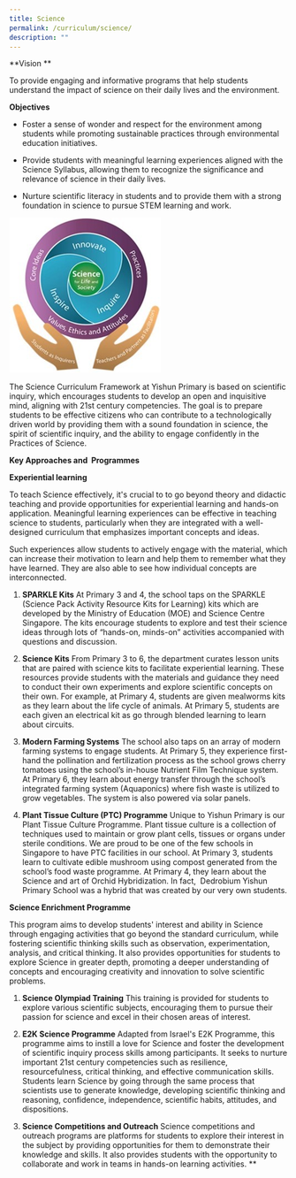 ```yaml
---
title: Science
permalink: /curriculum/science/
description: ""
---
```

**Vision **

To provide engaging and informative programs that help students understand the impact of science on their daily lives and the environment.

**Objectives**

*   Foster a sense of wonder and respect for the environment among students while promoting sustainable practices through environmental education initiatives.
    
*   Provide students with meaningful learning experiences aligned with the Science Syllabus, allowing them to recognize the significance and relevance of science in their daily lives.
    
*   Nurture scientific literacy in students and to provide them with a strong foundation in science to pursue STEM learning and work.
  
![](/images/Experience/Curriculum/science_01_v1.jpg)

The Science Curriculum Framework at Yishun Primary is based on scientific inquiry, which encourages students to develop an open and inquisitive mind, aligning with 21st century competencies. The goal is to prepare students to be effective citizens who can contribute to a technologically driven world by providing them with a sound foundation in science, the spirit of scientific inquiry, and the ability to engage confidently in the Practices of Science.

**Key Approaches and  Programmes**

**Experiential learning**

To teach Science effectively, it's crucial to to go beyond theory and didactic teaching and provide opportunities for experiential learning and hands-on application. Meaningful learning experiences can be effective in teaching science to students, particularly when they are integrated with a well-designed curriculum that emphasizes important concepts and ideas. 

Such experiences allow students to actively engage with the material, which can increase their motivation to learn and help them to remember what they have learned. They are also able to see how individual concepts are interconnected.

1.  **SPARKLE Kits** At Primary 3 and 4, the school taps on the SPARKLE (Science Pack Activity Resource Kits for Learning) kits which are developed by the Ministry of Education (MOE) and Science Centre Singapore. The kits encourage students to explore and test their science ideas through lots of “hands-on, minds-on” activities accompanied with questions and discussion.
    
2.  **Science Kits** From Primary 3 to 6, the department curates lesson units that are paired with science kits to facilitate experiential learning. These resources provide students with the materials and guidance they need to conduct their own experiments and explore scientific concepts on their own. For example, at Primary 4, students are given mealworms kits as they learn about the life cycle of animals. At Primary 5, students are each given an electrical kit as go through blended learning to learn about circuits.
    
3.  **Modern Farming Systems** The school also taps on an array of modern farming systems to engage students. At Primary 5, they experience first-hand the pollination and fertilization process as the school grows cherry tomatoes using the school’s in-house Nutrient Film Technique system. At Primary 6, they learn about energy transfer through the school’s integrated farming system (Aquaponics) where fish waste is utilized to grow vegetables. The system is also powered via solar panels.
    
4.  **Plant Tissue Culture (PTC) Programme** Unique to Yishun Primary is our Plant Tissue Culture Programme. Plant tissue culture is a collection of techniques used to maintain or grow plant cells, tissues or organs under sterile conditions. We are proud to be one of the few schools in Singapore to have PTC facilities in our school. At Primary 3, students learn to cultivate edible mushroom using compost generated from the school’s food waste programme. At Primary 4, they learn about the Science and art of Orchid Hybridization. In fact,  Dedrobium Yishun Primary School was a hybrid that was created by our very own students.

**Science Enrichment Programme**

This program aims to develop students' interest and ability in Science through engaging activities that go beyond the standard curriculum, while fostering scientific thinking skills such as observation, experimentation, analysis, and critical thinking. It also provides opportunities for students to explore Science in greater depth, promoting a deeper understanding of concepts and encouraging creativity and innovation to solve scientific problems.

1.  **Science Olympiad Training** This training is provided for students to explore various scientific subjects, encouraging them to pursue their passion for science and excel in their chosen areas of interest. 
    
2.  **E2K Science Programme** Adapted from Israel's E2K Programme, this programme aims to instill a love for Science and foster the development of scientific inquiry process skills among participants. It seeks to nurture important 21st century competencies such as resilience, resourcefulness, critical thinking, and effective communication skills. Students learn Science by going through the same process that scientists use to generate knowledge, developing scientific thinking and reasoning, confidence, independence, scientific habits, attitudes, and dispositions.
    
3.  **Science Competitions and Outreach** Science competitions and outreach programs are platforms for students to explore their interest in the subject by providing opportunities for them to demonstrate their knowledge and skills. It also provides students with the opportunity to collaborate and work in teams in hands-on learning activities.
 **